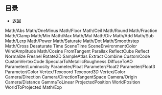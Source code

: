 ## 目录
*  [返回](./menu.md)

Math/Abs
Math/OneMinus
Math/Floor
Math/Ceil
Math/Round
Math/Fraction
Math/Clamp
Math/Min
Math/Max
Math/Mul
Math/Div
Math/Add
Math/Sub
Math/Lerp
Math/Power
Math/Saturate
Math/Dot
Math/Smoothstep
Math/Cross
Desaturate
Time
SceneTime
SceneEnvironmentColor
WindAmplitude
Math/Cosine
FromTangent
Parallax
ReflectCube
Reflect
Normalize
Fresnel
Rotate2D
SampleAtlas
Extract
Combine
CustomCode
CustomVertexCode
SpecularToMetallicRoughness
DiffuseToAO
Parameter/Luminosity
Parameter/Float
Parameter/Float2
Parameter/Float3
Parameter/Color
Vertex/Texcoord
Texcoord3D
Vertex/Color
Camera/Direction
Camera/DirectionTangentSpace
Camera/Origin
Camera/Distance
GammaToLinear
ProjectedPosition
WorldPosition
WorldToProjected
Math/Exp